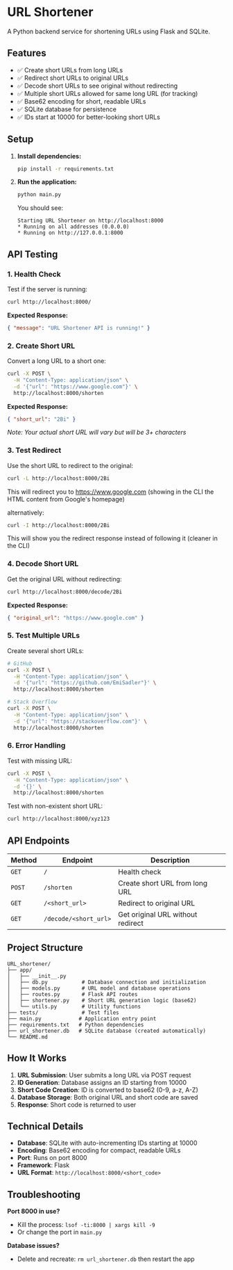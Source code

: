 # URL Shortener

A Python backend service for shortening URLs using Flask and SQLite.

## Features

- ✅ Create short URLs from long URLs
- ✅ Redirect short URLs to original URLs
- ✅ Decode short URLs to see original without redirecting
- ✅ Multiple short URLs allowed for same long URL (for tracking)
- ✅ Base62 encoding for short, readable URLs
- ✅ SQLite database for persistence
- ✅ IDs start at 10000 for better-looking short URLs

## Setup

1. **Install dependencies:**

   ```bash
   pip install -r requirements.txt
   ```

2. **Run the application:**

   ```bash
   python main.py
   ```

   You should see:

   ```
   Starting URL Shortener on http://localhost:8000
   * Running on all addresses (0.0.0.0)
   * Running on http://127.0.0.1:8000
   ```

## API Testing

### 1. Health Check

Test if the server is running:

```bash
curl http://localhost:8000/
```

**Expected Response:**

```json
{ "message": "URL Shortener API is running!" }
```

### 2. Create Short URL

Convert a long URL to a short one:

```bash
curl -X POST \
  -H "Content-Type: application/json" \
  -d '{"url": "https://www.google.com"}' \
  http://localhost:8000/shorten
```

**Expected Response:**

```json
{ "short_url": "2Bi" }
```

_Note: Your actual short URL will vary but will be 3+ characters_

### 3. Test Redirect

Use the short URL to redirect to the original:

```bash
curl -L http://localhost:8000/2Bi
```

This will redirect you to https://www.google.com (showing in the CLI the HTML content from Google's homepage)

alternatively:

```bash
curl -I http://localhost:8000/2Bi
```

This will show you the redirect response instead of following it (cleaner in the CLI)

### 4. Decode Short URL

Get the original URL without redirecting:

```bash
curl http://localhost:8000/decode/2Bi
```

**Expected Response:**

```json
{ "original_url": "https://www.google.com" }
```

### 5. Test Multiple URLs

Create several short URLs:

```bash
# GitHub
curl -X POST \
  -H "Content-Type: application/json" \
  -d '{"url": "https://github.com/EmiSadler"}' \
  http://localhost:8000/shorten

# Stack Overflow
curl -X POST \
  -H "Content-Type: application/json" \
  -d '{"url": "https://stackoverflow.com"}' \
  http://localhost:8000/shorten
```

### 6. Error Handling

Test with missing URL:

```bash
curl -X POST \
  -H "Content-Type: application/json" \
  -d '{}' \
  http://localhost:8000/shorten
```

Test with non-existent short URL:

```bash
curl http://localhost:8000/xyz123
```

## API Endpoints

| Method | Endpoint              | Description                       |
| ------ | --------------------- | --------------------------------- |
| `GET`  | `/`                   | Health check                      |
| `POST` | `/shorten`            | Create short URL from long URL    |
| `GET`  | `/<short_url>`        | Redirect to original URL          |
| `GET`  | `/decode/<short_url>` | Get original URL without redirect |

## Project Structure

```
URL_shortener/
├── app/
│   ├── __init__.py
│   ├── db.py           # Database connection and initialization
│   ├── models.py       # URL model and database operations
│   ├── routes.py       # Flask API routes
│   ├── shortener.py    # Short URL generation logic (base62)
│   └── utils.py        # Utility functions
├── tests/              # Test files
├── main.py            # Application entry point
├── requirements.txt   # Python dependencies
├── url_shortener.db   # SQLite database (created automatically)
└── README.md
```

## How It Works

1. **URL Submission**: User submits a long URL via POST request
2. **ID Generation**: Database assigns an ID starting from 10000
3. **Short Code Creation**: ID is converted to base62 (0-9, a-z, A-Z)
4. **Database Storage**: Both original URL and short code are saved
5. **Response**: Short code is returned to user

## Technical Details

- **Database**: SQLite with auto-incrementing IDs starting at 10000
- **Encoding**: Base62 encoding for compact, readable URLs
- **Port**: Runs on port 8000
- **Framework**: Flask
- **URL Format**: `http://localhost:8000/<short_code>`

## Troubleshooting

**Port 8000 in use?**

- Kill the process: `lsof -ti:8000 | xargs kill -9`
- Or change the port in `main.py`

**Database issues?**

- Delete and recreate: `rm url_shortener.db` then restart the app
